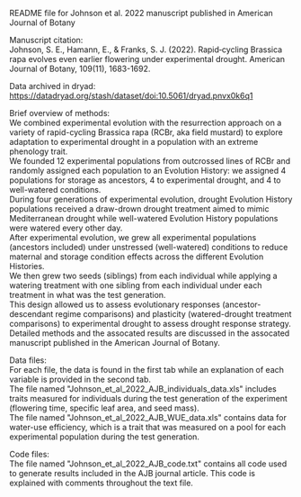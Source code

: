 README file for Johnson et al. 2022 manuscript published in American Journal of Botany

Manuscript citation:<br>
Johnson, S. E., Hamann, E., & Franks, S. J. (2022). Rapid‐cycling Brassica rapa evolves even earlier flowering under experimental drought. American Journal of Botany, 109(11), 1683-1692.

Data archived in dryad:<br>
https://datadryad.org/stash/dataset/doi:10.5061/dryad.pnvx0k6q1

Brief overview of methods:<br>
We combined experimental evolution with the resurrection approach on a variety of rapid-cycling Brassica rapa (RCBr, aka field mustard) to explore adaptation to experimental drought in a population with an extreme phenology trait.<br>
We founded 12 experimental populations from outcrossed lines of RCBr and randomly assigned each population to an Evolution History: we assigned 4 populations for storage as ancestors, 4 to experimental drought, and 4 to well-watered conditions.<br>
During four generations of experimental evolution, drought Evolution History populations received a draw-drown drought treatment aimed to mimic Mediterranean drought while well-watered Evolution History populations were watered every other day.<br>
After experimental evolution, we grew all experimental populations (ancestors included) under unstressed (well-watered) conditions to reduce maternal and storage condition effects across the different Evolution Histories.<br>
We then grew two seeds (siblings) from each individual while applying a watering treatment with one sibling from each individual under each treatment in what was the test generation.<br>
This design allowed us to assess evolutionary responses (ancestor-descendant regime comparisons) and plasticity (watered-drought treatment comparisons) to experimental drought to assess drought response strategy.<br>
Detailed methods and the assocated results are discussed in the assocated manuscript published in the American Journal of Botany.<br>

Data files:<br>
For each file, the data is found in the first tab while an explanation of each variable is provided in the second tab.<br>
The file named "Johnson_et_al_2022_AJB_individuals_data.xls" includes traits measured for individuals during the test generation of the experiment (flowering time, specific leaf area, and seed mass).<br> 
The file named "Johnson_et_al_2022_AJB_WUE_data.xls" contains data for water-use efficiency, which is a trait that was measured on a pool for each experimental population during the test generation.<br> 

Code files:<br>
The file named "Johnson_et_al_2022_AJB_code.txt" contains all code used to generate results included in the AJB journal article. This code is explained with comments throughout the text file.  
